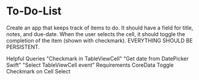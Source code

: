 # To-Do-List

Create an app that keeps track of items to do. It should have a field for title, notes, and due-date.  When the user selects the cell, it should toggle the completion of the item (shown with checkmark).  EVERYTHING SHOULD BE PERSISTENT.

Helpful Queries
"Checkmark in TableViewCell"
"Get date from DatePicker Swift"
"Select TableViewCell event"
Requirements
CoreData
Toggle Checkmark on Cell Select
